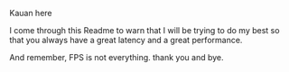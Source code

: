Kauan here

I come through this Readme to warn that I will be trying to do my best so that you always have a great latency and a great performance.
 
And remember, FPS is not everything. thank you and bye.
